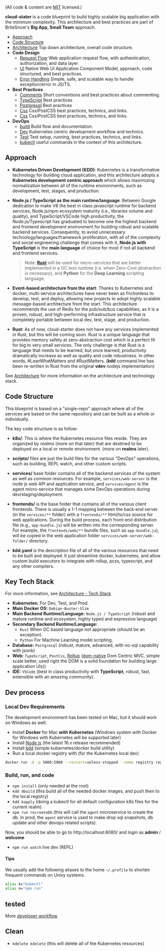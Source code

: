 (All code & content are [MIT](https://opensource.org/licenses/MIT) licensed.)

**cloud-stater** is a code blueprint to build highly scalable big application with the minimum complexity. This architecture and best practices are part of BriteSnow's **Big App, Small Team** approach. 

- [Approach](#Approach)
- [Code Structure](#Code-Structure)
- [Architecture](doc/arch.md) Top down architecture, overall code structure. 
- **Code Design**
  - [Request Flow](doc/request-flow.md) Web application request flow, with authentication, authorization, and data layer. 
  - [UI](doc/ui.md) Native Web UI Application Component Model, approach, code structured, and best practices.
  - [Error Handling](doc/error.md) Simple, safe, and scalable way to handle exception/error in JS/TS.
- **Best Practices**
  - [Comments](doc/comments.md) Short conventions and best practices about commenting.
  - [TypeScript](doc/typescrip.md) Best practices
  - [Postgresql](doc/postgres.md) Best practices
  - [Css](doc/css.md) Css/PostCSS best practices, technics, and links.
  - [Css](doc/css.md) Css/PostCSS best practices, technics, and links.
- **DevOps**
  - [build](doc/build.md) Build flow and documentation.
  - [Dev](doc/dev.md) Kubernetes centric development workflow and technics.
  - [Test](doc/test.md) Test setup, running, best practices, technics, and links.
  - [kubectl](doc/kubectl.md) useful commands in the context of this architecture.

## Approach

- **Kubernetes Driven Development (KDD)**: Kubernetes is a transformative technology for building cloud application, and this architecture adopts a **Kubernetes development centric approach** which allows maximizing normalization between all of the runtime environments, such as development, test, stages, and production. 

- **Node.js / TypeScript as the main runtime/language**: Between Google dedication to make V8 the best in class javascript runtime for backend services, Node.js/npm ecosystem maturity (i.e., libraries volume and quality), and TypeScript/VSCode high productivity, the Node.js/Typescript has graduated to become one the highest backend and frontend development environment for building robust and scalable backend services. Consequently, to avoid unnecessary technology/languages/framework proliferation, with all of the complexity and social engineering challenge that comes with it, **Node.js with TypeScript** is the **main language** of choice for most if not all backend and frontend services.
    > Note: **[Rust](https://rust-lang.org/)** will be used for micro-services that are better implemented in a GC less runtime (i.e. when Zero-Cost abstraction is necessary), and **Python** for the **Deep Learning** scripting language. 

- **Event-based architecture from the start**: Thanks to Kubernetes and docker, multi-service architectures have never been as frictionless to develop, test, and deploy, allowing new projects to adopt highly scalable message-based architecture from the start. This architecture recommends the use of Redis for the pub/sub/bus capabilities, as it is a proven, robust, and high-performing infrastructure service that is completely portable between local dev, test, stage, and production. 

- **Rust**: As of now, cloud-starter does not have any services implemented in Rust, but this will be coming soon. Rust is a unique language that provides memory safety at zero-abstraction cost which is a perfect fit for big to very small services. The only challenge is that Rust is a language that needs to be learned, but once learned, productivity dramatically increase as well as quality and code robustness. In other words, #LeanWhatMatters and #RustMatters. (**kdd** command line has been re-written in Rust from the original **vdev** nodejs implementation)

See [Architecture](doc/arch.md) for more information on the architecture and technology stack.

## Code Structure

This blueprint is based on a "single-repo" approach where all of the services are based on the same repository and can be built as a whole or individually. 

The key code structure is as follow: 

- **k8s/**: This is where the Kubernetes resource files reside. They are organized by *realms* (more on that later) that are destined to be deployed on a local or remote environment. (more on **realms** later). 

- **scripts/** files are just the build files for the various "DevOps" operations, such as building, REPL watch, and other custom scripts. 

- **services/** base folder contains all of the backend services of the system as well as common resources. For example, `services/web-server` is the node js web API and application service, and `services/agent` is the agent micro-service that manages some DevOps operations during dev/staging/deployment. 

- **frontends/** is the base folder that contains all of the various client frontends. There is usually a 1-1 mapping between the back-end server (in the `services/**` folder) with a `frontends/**` html/ts/css source for web applications.  During the build process, each front-end distribution file (e.g., `app-bundle.js`) will be written into the corresponding server. For example, the `frontends/web/**` bundle files, such as `app-bundle.js`), will be copied in the web application folder `services/web-server/web-folder/` directory.

- **kdd.yaml** is the description file of all of the various resources that need to be built and deployed. It just streamline docker, kubernetes, and allow custom build executors to integrate with rollup, pcss, typescript, and any other compilers.


## Key Tech Stack

For more information, see [Architecture - Tech Stack](doc/arch.md#TechStack)

- **Kubernetes:** For Dev, Test, and Prod.
- **Main Docker OS:** `Debian-Buster-Slim`
- **Main Backend Runtime/Language:** `Node.js / TypeScript` (robust and mature runtime and ecosystem, highly typed and expressive language)
- **Secondary Backend Runtime/Language:**
  - `Rust` When GC based language not appropriate (should be an exception). 
  - `Python` For Machine Learning model scripting.
- **Database:** `Postgresql` (robust, mature, advanced, with no-sql capability with jsonb)
- **Web:** `TypeScript`, `PostCss`, [Rollup](https://www.npmjs.com/package/rollup) ([dom-native](https://github.com/dom-native/dom-native) Dom Centric MVC. simple scale better, used right the DOM is a solid foundation for building large application UIs))
- **IDE:** `VSCode` (best in class productivity with **TypeScript**, robust, fast, extensible with an amazing community). 


## Dev process

### Local Dev Requirements

The development environment has been tested on Mac, but it should work on Windows as well. 

- Install **Docker** for Mac **with Kubernetes** (Windows system with Docker for Windows with Kubernetes will be supported later)
- Install [Node.js](https://nodejs.org/) (the latest 16.x release recommended)
- Install [kdd](https://crates.io/crates/kdd) (simple kubernetes/docker build utility)
- Run a local docker registry with (for the Kubernetes local dev)

```sh
docker run -d -p 5000:5000 --restart=unless-stopped --name registry registry
```

### Build, run, and code

- `npm install` (only needed at the root)
- `kdd dbuild` (this build all of the needed docker images, and push then to the local registry)
- `kdd kapply` (doing a kubectl for all default configuration k8s files for the current realm). 
- `npm run recreateDb` (this will call the `agent` microservice to create the db. In prod, the `agent` service is used to make drop sql snapshots, db update and other devops related scripts). 

Now, you should be able to go to http://localhost:8080/ and login as **admin** / **welcome**

- `npm run watch` live dev (REPL)

#### Tips
We usually add the following aliases to the home `~/.profile` to shorten frequent commands on Unixy systems.

```sh
alias k="kubectl" 
alias n="npm run" 
```

## tested

More [developer workflow](doc/dev.md)

## Clean

- `kdelete kdelete` (this will delete all of the Kubernetes resources)

